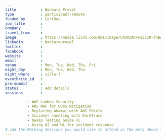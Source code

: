 ```yaml
---
title           : Barbara Prevel
type            : participant-remote
funded_by       : CertDev
job_title       :
company         :
travel_from     :
image           : https://media.licdn.com/dms/image/C4D03AQFFzocc9-lhBA/profile-displayphoto-shrink_800_800/0?e=1531958400&v=beta&t=ogptocFe4CCC4urtk4wEkzdaoX1M_fukihPsNnhhCrc
linkedin        : barbaraprevel
twitter         :
facebook        :
website         :
email           :
venue           : Mon, Tue, Wed, Thu, Fri
night_day       : Mon, Tue, Wed, Thu
night_where     : villa-7
eventbrite_id   :
pre-summit      :
status          : add details
sessions        :

          - AWS Lambda Security 
          - AWS WAF for DDoS Mitigation 
          - Replacing Akamai with AWS Shield 
          - Incident handling with DarkTrace
          - Owasp Testing Guide v5
          - Using AI and ML for incident response
# add the Working Sessions you would like to attend in the meta above (use the session's title) e.g. sessions (one per line): -Security Playbooks Diagrams -Hackathon Daily Sessions
---
```


<!-- put more details about participant here -->
